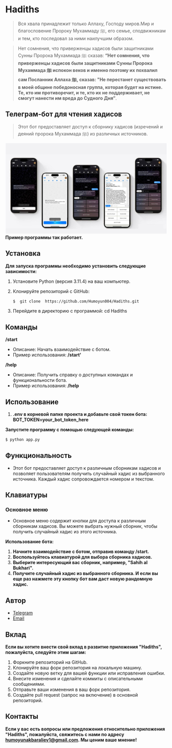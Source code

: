 # Hadiths

>Вся хвала принадлежит только Аллаху, Господу миров.Мир и благословение Пророку Мухаммаду ﷺ, его семье, сподвижникам и тем, кто последовал за ними наилучшим образом.

>Нет сомнения, что приверженцы хадисов были защитниками Сунны Пророка Мухаммада ﷺ сказав: **“Нет сомнения, что приверженцы хадисов были защитниками Сунны Пророка Мухаммада ﷺ  испокон веков и именно поэтому их похвалил сам Посланник Аллаха ﷺ, сказав: "Не перестанет существовать в моей общине победоносная группа, которая будет на истине. Те, кто им противоречит, и те, кто их не поддерживает, не смогут нанести им вреда до Судного Дня”**.

## Телеграм-бот для чтения хадисов

> Этот бот предоставляет доступ к сборнику хадисов (изречений и деяний пророка Мухаммада ﷺ) из различных источников.

![img1](img/img1.jpg)
**Пример программы так работает.**


## Установка

**Для запуска программы необходимо установить следующие зависимости:**

1. Установите Python (версия 3.11.4) на ваш компьютер.

2. Клонируйте репозиторий с GitHub:
    ```bash
    $  git clone  https://github.com/Humoyun004/Hadiths.git
    ```
3. Перейдите в директорию с программой:
cd Hadiths

## Команды
**/start**
- Описание: Начать взаимодействие с ботом.
- Пример использования: **/start'**

**/help**
- Описание: Получить справку о доступных командах и функциональности бота.
- Пример использования: **/help**

## Использование
1. **.env в корневой папке проекта и добавьте свой токен бота:**
    **BOT_TOKEN=your_bot_token_here**

**Запустите программу с помощью следующей команды:**
```bash
$ python app.py 
```

## Функциональность
- Этот бот предоставляет доступ к различным сборникам хадисов и позволяет пользователям получить случайный хадис из выбранного источника. Каждый хадис сопровождается номером и текстом.

## Клавиатуры
### Основное меню
- Основное меню содержит кнопки для доступа к различным сборникам хадисов. Вы можете выбрать нужный сборник, чтобы получить случайный хадис из этого источника.

**Использование бота:**
1. **Начните взаимодействие с ботом, отправив команду /start.**
2. **Воспользуйтесь клавиатурой для выбора сборника хадисов.**
3. **Выберите интересующий вас сборник, например, "Sahih al Bukhari".**
4. **Получите случайный хадис из выбранного сборника. И если вы еще раз нажмете эту кнопку бот вам даст новую рандомную хадис.**
 


## Автор
- [Telegram](https://t.me/khumoyun_04)
- [Email](mailto:humoyunakbaraliev1@gmail.com)


## Вклад
**Если вы хотите внести свой вклад в развитие приложения "Hadiths", пожалуйста, следуйте этим шагам:**

1. Форкните репозиторий на GitHub.
2. Клонируйте ваш форк репозитория на локальную машину.
3. Создайте новую ветку для вашей функции или исправления ошибки.
4. Внесите изменения и сделайте коммиты с описательными сообщениями.
5. Отправьте ваши изменения в ваш форк репозитория.
6. Создайте pull request (запрос на включение) в основной репозиторий.


## Контакты
**Если у вас есть вопросы или предложения относительно приложения "Hadiths", пожалуйста, свяжитесь с нами по адресу humoyunakbaraliev1@gmail.com. Мы ценим ваше мнение!**



